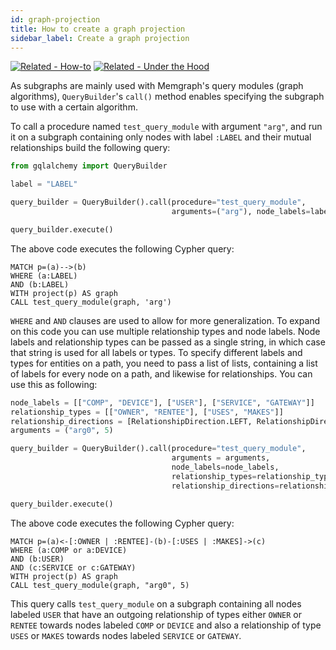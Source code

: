 ```yaml
---
id: graph-projection
title: How to create a graph projection
sidebar_label: Create a graph projection
---
```


[![Related -
How-to](https://img.shields.io/static/v1?label=Related&message=How-to&color=blue&style=for-the-badge)](/docs/mage/how-to-guides/run-mage-modules-on-subgraphs.md)
[![Related - Under the
Hood](https://img.shields.io/static/v1?label=Related&message=Under%20the%20hood&color=orange&style=for-the-badge)](https://memgraph.com/blog/how-we-designed-and-implemented-graph-projection-feature)

As subgraphs are mainly used with Memgraph's query modules (graph algorithms), 
`QueryBuilder`'s `call()` method enables specifying the subgraph to use with a certain algorithm.

To call a procedure named `test_query_module` with argument `"arg"`, and run
it on a subgraph containing only nodes with label `:LABEL` and their mutual 
relationships build the following query:

```Python
from gqlalchemy import QueryBuilder

label = "LABEL"

query_builder = QueryBuilder().call(procedure="test_query_module",
                                    arguments=("arg"), node_labels=label)

query_builder.execute()
```

The above code executes the following Cypher query:
```Cypher
MATCH p=(a)-->(b)
WHERE (a:LABEL)
AND (b:LABEL)
WITH project(p) AS graph
CALL test_query_module(graph, 'arg')
```

`WHERE` and `AND` clauses are used to allow for more generalization. To expand
on this code you can use multiple relationship types and node
labels. Node labels and relationship types can be passed as a single string, in
which case that string is used for all labels or types. To specify different
labels and types for entities on a path, you need to pass a list of lists,
containing a list of labels for every node on a path, and likewise for relationships. You can use this as following:

```Python
node_labels = [["COMP", "DEVICE"], ["USER"], ["SERVICE", "GATEWAY"]]
relationship_types = [["OWNER", "RENTEE"], ["USES", "MAKES"]]
relationship_directions = [RelationshipDirection.LEFT, RelationshipDirection.RIGHT]
arguments = ("arg0", 5)

query_builder = QueryBuilder().call(procedure="test_query_module",
                                    arguments = arguments,
                                    node_labels=node_labels,
                                    relationship_types=relationship_types,
                                    relationship_directions=relationship_directions)

query_builder.execute()
```

The above code executes the following Cypher query:
```Cypher
MATCH p=(a)<-[:OWNER | :RENTEE]-(b)-[:USES | :MAKES]->(c)
WHERE (a:COMP or a:DEVICE)
AND (b:USER)
AND (c:SERVICE or c:GATEWAY)
WITH project(p) AS graph
CALL test_query_module(graph, "arg0", 5)
```

This query calls `test_query_module` on a subgraph containing all nodes labeled
`USER` that have an outgoing relationship of types either `OWNER` or `RENTEE` towards nodes labeled `COMP` or `DEVICE` and also a relationship of type `USES` or `MAKES` towards nodes labeled `SERVICE` or `GATEWAY`.
